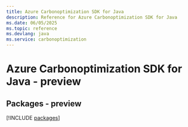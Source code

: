 ```yaml
---
title: Azure Carbonoptimization SDK for Java
description: Reference for Azure Carbonoptimization SDK for Java
ms.date: 06/05/2025
ms.topic: reference
ms.devlang: java
ms.service: carbonoptimization
---
```

# Azure Carbonoptimization SDK for Java - preview
## Packages - preview
[!INCLUDE [packages](carbonoptimization-index.md)]
